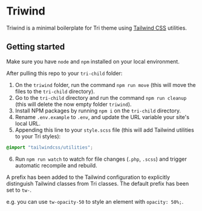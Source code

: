 # Triwind

Triwind is a minimal boilerplate for Tri theme using [Tailwind CSS](https://tailwindcss.com/) utilities.

## Getting started

Make sure you have `node` and `npm` installed on your local environment.

After pulling this repo to your `tri-child` folder:
1. On the `triwind` folder, run the command `npm run move` (this will move the files to the `tri-child` directory).
2. Go to the `tri-child` directory and run the command `npm run cleanup` (this will delete the now empty folder `triwind`).
3. Install NPM packages by running `npm i` on the `tri-child` directory.
4. Rename `.env.example` to `.env`, and update the URL variable your site's local URL.
5. Appending this line to your `style.scss` file (this will add Tailwind utilities to your Tri styles): 

```scss
@import "tailwindcss/utilities";
```

6. Run `npm run watch` to watch for file changes (`.php`, `.scss`) and trigger automatic recompile and rebuild.

A prefix has been added to the Tailwind configuration to explicitly distinguish Tailwind classes from Tri classes. The default prefix has been set to `tw-`.

e.g. you can use `tw-opacity-50` to style an element with `opacity: 50%;`.
